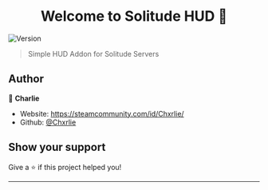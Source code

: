 <h1 align="center">Welcome to Solitude HUD 👋</h1>
<p>
  <img alt="Version" src="https://img.shields.io/badge/version-0.1.1-blue.svg?cacheSeconds=2592000" />
</p>

> Simple HUD Addon for Solitude Servers

## Author

👤 **Charlie**

* Website: https://steamcommunity.com/id/Chxrlie/
* Github: [@Chxrlie](https://github.com/Chxrlie)

## Show your support

Give a ⭐️ if this project helped you!

***
